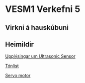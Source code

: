 # VESM1 Verkefni 5 

## Virkni á hauskúbuni
 
## Heimildir

[Upplýsingar um Ultrasonic Sensor](https://lastminuteengineers.com/arduino-sr04-ultrasonic-sensor-tutorial/)

[Tónlist](https://github.com/HordurPalsson/VESM1-Verkefni-5/blob/main/Tonlist)

[Servo motor](https://lastminuteengineers.com/servo-motor-arduino-tutorial/)